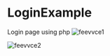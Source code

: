 # LoginExample
Login page using php
![feevvce1](https://user-images.githubusercontent.com/31741209/48669591-ed2cec00-eb2d-11e8-82ea-93487ab803a5.PNG)

![feevvce2](https://user-images.githubusercontent.com/31741209/48669597-f453fa00-eb2d-11e8-8f4c-720413712d3b.PNG)

